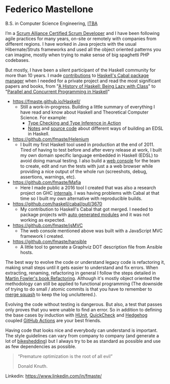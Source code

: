 # Federico Mastellone
B.S. in Computer Science Engineering, [ITBA](https://www.itba.edu.ar/)

I’m a [Scrum Alliance Certified Scrum Developer](https://www.scrumalliance.org/get-certified/developer-track/certified-scrum-developer) and I have been following agile practices for many years, on-site or remotely with companies from different regions. I have worked in Java projects with the usual Hibernate/Struts frameworks and used all the object oriented patterns you can imagine, mostly when trying to make sense of big spaghetti PHP codebases.

But mostly, I have been a silent participant of the Haskell community for more than 10 years. I made [contributions](https://github.com/haskell/cabal/pull/3670) to [Haskell's Cabal package manager](https://www.haskell.org/cabal/) when I needed for a private project and read the most significant papers and books, from "[A History of Haskell: Being Lazy with Class](https://www.microsoft.com/en-us/research/wp-content/uploads/2016/07/history.pdf)" to "[Parallel and Concurrent Programming in Haskell](https://simonmar.github.io/pages/pcph.html)"

- https://fmaste.github.io/Haskell/
  - Still a work-in-progress. Building a little summary of everything I have read and know about Haskell and Theoretical Computer Science.
    For example:
    - [Type Checking and Type Inference in Action](https://fmaste.github.io/Haskell/doc/TypeCheckingAndInference.html)
    - [Notes](https://fmaste.github.io/Haskell/doc/EDSL) and [source code](https://github.com/fmaste/Haskell/blob/master/src/EDSL.hs) about different ways of building an EDSL in Haskell.
- https://github.com/fmaste/Helenium
  - I built my first Haskell tool used in production at the end of 2011.
    Tired of having to test before and after every release at work, I built my own domain specific language embedded in Haskell (EDSL) to avoid doing manual testing.
    I also build a [web console](https://github.com/fmaste/HeleniumConsole) for the team to create, edit and run the tests with just a a web browser while providing a nice output of the whole run (screeshots, debug, assertions, warnings, etc).
- https://github.com/fmaste/Mafia
  - Here I made public a 2016 tool I created that was also a research project on GHC [internals](https://github.com/fmaste/Mafia/blob/master/docs/Executable.md).
    I was having problems with Cabal at that time so I built my own alternative with reproducible builds.
- https://github.com/haskell/cabal/pull/3670
  - My contribution to Haskell's Cabal that got merged. I needed to package projects with [auto generated modules](https://cabal.readthedocs.io/en/3.4/cabal-package.html#autogenerated-modules-and-includes) and it was not working as expected.
- https://github.com/fmaste/jsMVC
  - The web console mentioned above was built with a JavaScript MVC framework I created.
- https://github.com/fmaste/hansible
  - A little tool to generate a Graphviz DOT description file from Ansible hosts.

The best way to evolve the code or understand legacy code is refactoring it, making small steps until it gets easier to understand and fix errors.
When extracting, renaming, refactoring in general I follow the steps detailed in [Martin Fowler's book Refactoring](https://refactoring.com/). Although it's mostly object oriented the methodology can still be applied to functional programming (The downside of trying to do small / atomic commits is that you have to remember to [merge squash](https://git-scm.com/docs/git-merge#Documentation/git-merge.txt---squash) to keep the log uncluttered.).

Evolving the code without testing is dangerous. But also, a test that passes only proves that you were unable to find an error. So in addition to defining the base cases by induction with [HUnit](https://hackage.haskell.org/package/HUnit), [QuickCheck](https://hackage.haskell.org/package/QuickCheck) and [Hedgehog](https://hackage.haskell.org/package/hedgehog) coupled [GitHub Actions](https://github.com/features/actions) are your best friends.

Having code that looks nice and everybody can understand is important. The style guidelines can vary from company to company (and generate a lot of [bikeshedding](https://en.wikipedia.org/wiki/Law_of_triviality)) but I always try to be as standard as possible and use as few dependencies as possible.

> “Premature optimization is the root of all evil”
> 
> Donald Knuth.

Linkedin: https://www.linkedin.com/in/fmaste/
